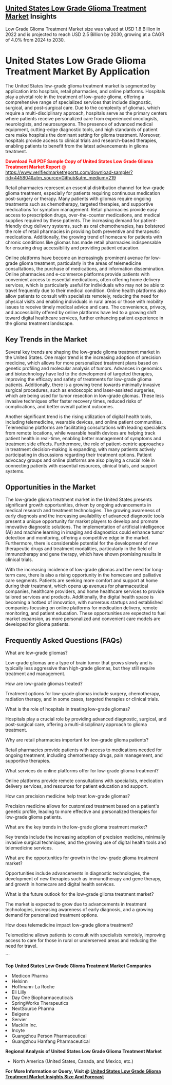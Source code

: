 <h2><a href="https://www.verifiedmarketreports.com/download-sample/?rid=445804&amp;utm_source=Github&amp;utm_medium=219" target="_blank">United States Low Grade Glioma Treatment Market</a> Insights</h2><p>Low Grade Glioma Treatment Market size was valued at USD 1.8 Billion in 2022 and is projected to reach USD 2.5 Billion by 2030, growing at a CAGR of 4.0% from 2024 to 2030.</p><p> <h1>United States Low Grade Glioma Treatment Market By Application</h1> <p>The United States low-grade glioma treatment market is segmented by application into hospitals, retail pharmacies, and online platforms. Hospitals play a pivotal role in the treatment of low-grade glioma, offering a comprehensive range of specialized services that include diagnostic, surgical, and post-surgical care. Due to the complexity of gliomas, which require a multi-disciplinary approach, hospitals serve as the primary centers where patients receive personalized care from experienced oncologists, neurologists, and neurosurgeons. The presence of advanced medical equipment, cutting-edge diagnostic tools, and high standards of patient care make hospitals the dominant setting for glioma treatment. Moreover, hospitals provide access to clinical trials and research-based therapies, enabling patients to benefit from the latest advancements in glioma treatment. <p><span class=""><span style="color: #ff0000;"><strong>Download Full PDF Sample Copy of United States Low Grade Glioma Treatment Market Report</strong> @ </span><a href="https://www.verifiedmarketreports.com/download-sample/?rid=445804&amp;utm_source=Github&amp;utm_medium=219" target="_blank">https://www.verifiedmarketreports.com/download-sample/?rid=445804&amp;utm_source=Github&amp;utm_medium=219</a></span></p> <p>Retail pharmacies represent an essential distribution channel for low-grade glioma treatment, especially for patients requiring continuous medication post-surgery or therapy. Many patients with gliomas require ongoing treatments such as chemotherapy, targeted therapies, and supportive medications for symptom management. Retail pharmacies provide easy access to prescription drugs, over-the-counter medications, and medical supplies required by these patients. The increasing demand for patient-friendly drug delivery systems, such as oral chemotherapies, has bolstered the role of retail pharmacies in providing both preventive and therapeutic medications. Additionally, the growing trend of homecare for patients with chronic conditions like gliomas has made retail pharmacies indispensable for ensuring drug accessibility and providing patient education. <p>Online platforms have become an increasingly prominent avenue for low-grade glioma treatment, particularly in the areas of telemedicine consultations, the purchase of medications, and information dissemination. Online pharmacies and e-commerce platforms provide patients with convenient access to essential medications, often offering home delivery services, which is particularly useful for individuals who may not be able to travel frequently due to their medical condition. Online health platforms also allow patients to consult with specialists remotely, reducing the need for physical visits and enabling individuals in rural areas or those with mobility issues to receive timely medical advice and care. The convenience, privacy, and accessibility offered by online platforms have led to a growing shift toward digital healthcare services, further enhancing patient experience in the glioma treatment landscape. <h2>Key Trends in the Market</h2> <p>Several key trends are shaping the low-grade glioma treatment market in the United States. One major trend is the increasing adoption of precision medicine, which allows for more personalized treatment plans based on genetic profiling and molecular analysis of tumors. Advances in genomics and biotechnology have led to the development of targeted therapies, improving the efficacy and safety of treatments for low-grade glioma patients. Additionally, there is a growing trend towards minimally invasive surgical procedures, such as endoscopic and laser-assisted surgeries, which are being used for tumor resection in low-grade gliomas. These less invasive techniques offer faster recovery times, reduced risks of complications, and better overall patient outcomes. <p>Another significant trend is the rising utilization of digital health tools, including telemedicine, wearable devices, and online patient communities. Telemedicine platforms are facilitating consultations with leading specialists from remote locations, while wearable health devices are helping track patient health in real-time, enabling better management of symptoms and treatment side effects. Furthermore, the role of patient-centric approaches in treatment decision-making is expanding, with many patients actively participating in discussions regarding their treatment options. Patient advocacy groups and online platforms are also playing a crucial role in connecting patients with essential resources, clinical trials, and support systems. <h2>Opportunities in the Market</h2> <p>The low-grade glioma treatment market in the United States presents significant growth opportunities, driven by ongoing advancements in medical research and treatment technologies. The growing awareness of early diagnosis and the increasing availability of advanced diagnostic tools present a unique opportunity for market players to develop and promote innovative diagnostic solutions. The implementation of artificial intelligence (AI) and machine learning in imaging and diagnostics could enhance tumor detection and monitoring, offering a competitive edge in the market. Furthermore, there is considerable potential for the development of new therapeutic drugs and treatment modalities, particularly in the field of immunotherapy and gene therapy, which have shown promising results in clinical trials. <p>With the increasing incidence of low-grade gliomas and the need for long-term care, there is also a rising opportunity in the homecare and palliative care segments. Patients are seeking more comfort and support at home during their treatment, which opens up avenues for pharmaceutical companies, healthcare providers, and home healthcare services to provide tailored services and products. Additionally, the digital health space is becoming a hotbed of innovation, with numerous startups and established companies focusing on online platforms for medication delivery, remote monitoring, and patient education. These opportunities are expected to fuel market expansion, as more personalized and convenient care models are developed for glioma patients. <h2>Frequently Asked Questions (FAQs)</h2> <p>What are low-grade gliomas?</p> <p>Low-grade gliomas are a type of brain tumor that grows slowly and is typically less aggressive than high-grade gliomas, but they still require treatment and management.</p> <p>How are low-grade gliomas treated?</p> <p>Treatment options for low-grade gliomas include surgery, chemotherapy, radiation therapy, and in some cases, targeted therapies or clinical trials.</p> <p>What is the role of hospitals in treating low-grade gliomas?</p> <p>Hospitals play a crucial role by providing advanced diagnostic, surgical, and post-surgical care, offering a multi-disciplinary approach to glioma treatment.</p> <p>Why are retail pharmacies important for low-grade glioma patients?</p> <p>Retail pharmacies provide patients with access to medications needed for ongoing treatment, including chemotherapy drugs, pain management, and supportive therapies.</p> <p>What services do online platforms offer for low-grade glioma treatment?</p> <p>Online platforms provide remote consultations with specialists, medication delivery services, and resources for patient education and support.</p> <p>How can precision medicine help treat low-grade gliomas?</p> <p>Precision medicine allows for customized treatment based on a patient's genetic profile, leading to more effective and personalized therapies for low-grade glioma patients.</p> <p>What are the key trends in the low-grade glioma treatment market?</p> <p>Key trends include the increasing adoption of precision medicine, minimally invasive surgical techniques, and the growing use of digital health tools and telemedicine services.</p> <p>What are the opportunities for growth in the low-grade glioma treatment market?</p> <p>Opportunities include advancements in diagnostic technologies, the development of new therapies such as immunotherapy and gene therapy, and growth in homecare and digital health services.</p> <p>What is the future outlook for the low-grade glioma treatment market?</p> <p>The market is expected to grow due to advancements in treatment technologies, increasing awareness of early diagnosis, and a growing demand for personalized treatment options.</p> <p>How does telemedicine impact low-grade glioma treatment?</p> <p>Telemedicine allows patients to consult with specialists remotely, improving access to care for those in rural or underserved areas and reducing the need for travel.</p> ```</p><p><strong>Top United States Low Grade Glioma Treatment Market Companies</strong></p><div data-test-id=""><p><li>Medicon Pharma</li><li> Helsinn</li><li> Hoffmann-La Roche</li><li> Eli Lilly</li><li> Day One Biopharmaceuticals</li><li> SpringWorks Therapeutics</li><li> NextSource Pharma</li><li> Beigene</li><li> Servier</li><li> Macklin Inc.</li><li> Incyte</li><li> Guangzhou Person Pharmaceutical</li><li> Guangzhou Hanfang Pharmaceutical</li></p><div><strong>Regional Analysis of&nbsp;United States Low Grade Glioma Treatment Market</strong></div><ul><li dir="ltr"><p dir="ltr">North America&nbsp;(United States, Canada, and Mexico, etc.)</p></li></ul><p><strong>For More Information or Query, Visit @&nbsp;</strong><strong><a href="https://www.verifiedmarketreports.com/product/low-grade-glioma-treatment-market/?utm_source=Github&amp;utm_medium=219" target="_blank">United States Low Grade Glioma Treatment Market Insights Size And Forecast</a></strong></p></div>
